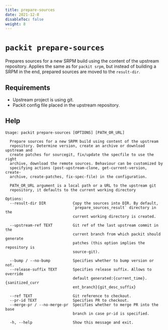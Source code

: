 ```yaml
---
title: prepare-sources
date: 2021-12-8
disableToc: false
weight: 8
---
```


# `packit prepare-sources`

Prepares sources for a new SRPM build using the content of the upstream repository.
Applies the same as for `packit srpm`, but instead of building a SRPM in the end,
prepared sources are moved to the `result-dir`.


## Requirements

* Upstream project is using git.
* Packit config file placed in the upstream repository.


## Help


    Usage: packit prepare-sources [OPTIONS] [PATH_OR_URL]
    
      Prepare sources for a new SRPM build using content of the upstream
      repository. Determine version, create an archive or download upstream and
      create patches for sourcegit, fix/update the specfile to use the right
      archive, download the remote sources. Behaviour can be customized by
      specifying actions (post-upstream-clone, get-current-version, create-
      archive, create-patches, fix-spec-file) in the configuration.
    
      PATH_OR_URL argument is a local path or a URL to the upstream git
      repository, it defaults to the current working directory
    
    Options:
      --result-dir DIR            Copy the sources into DIR. By default,
                                  `prepare_sources_result` directory in the
                                  current working directory is created.
    
      --upstream-ref TEXT         Git ref of the last upstream commit in the
                                  current branch from which packit should generate
                                  patches (this option implies the repository is
                                  source-git).
    
      --bump / --no-bump          Specifies whether to bump version or not.
      --release-suffix TEXT       Specifies release suffix. Allows to override
                                  default generated:{current_time}.{sanitized_curr
                                  ent_branch}{git_desc_suffix}
    
      --ref TEXT                  Git reference to checkout.
      --pr-id TEXT                Specifies PR to checkout.
      --merge-pr / --no-merge-pr  Specifies whether to merge PR into the base
                                  branch in case pr-id is specified.
    
      -h, --help                  Show this message and exit.


